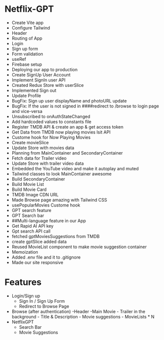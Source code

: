 # Netflix-GPT

- Create Vite app
- Configure Tailwind
- Header
- Routing of App
- Login
- Sign up form
- Form validation
- useRef
- Firebase setup
- Deploying our app to production
- Create SignUp User Account
- Implement SignIn user API
- Created Redux Store with userSlice
- Implemented Sign out
- Update Profile
- BugFix: Sign up user displayName and photoURL update
- BugFix: If the user is not signed in ####redirect to /browse to login page and vice-versa
- Unsubscribed to onAuthStateChanged
- Add hardcoded values to constants file
- Register TMDB API & create an app & get access token
- Get Data from TMDB now playing movies lsit API
- Custome hook for Now Playing Movies
- Create movieSlice
- Update Store with movies data
- Planning from MainContainer and SecondaryContainer
- Fetch data for Trailer video
- Update Store with trailer video data
- Embedded the YouTube video and make it autoplay and muted
- Tailwind classes to look MainContainer awesome
- Build SecondaryContainer
- Build Movie List
- Build Movie Card
- TMDB Image CDN URL
- Made Browse page amazing with Tailwind CSS
- usePopularMovies Custome hook
- GPT search feature
- GPT Search bar
- ##Multi-language feature in our App
- Get Rapid AI API key
- Gpt search API call
- fetched gptMoviesSuggestions from TMDB
- create gptSlice added data
- Reused MovieList component to make movie suggestion container
- Memoization
- Added .env file and it to .gitignore
- Made our site responsive

# Features
- Login/Sign up
    - Sign In / Sign Up Form
    - Redirect to Browse Page
- Browse (after authentication)
    -Header
    -Main Movie
        - Trailer in the background
        - Title & Description
        - Movie suggestions
            - MovieLists * N
- NetflixGPT
    - Search Bar
    - Movie Suggestions